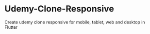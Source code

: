 # Udemy-Clone-Responsive
Create udemy clone responsive for mobile, tablet, web and desktop in Flutter
